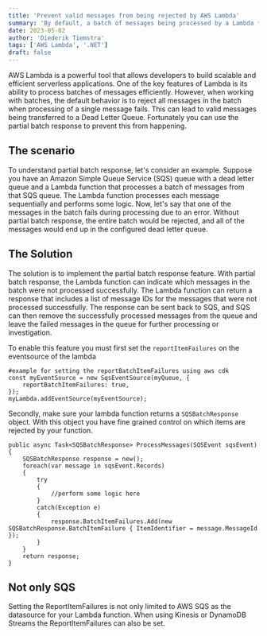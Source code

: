 ```yaml
---
title: 'Prevent valid messages from being rejected by AWS Lambda'
summary: 'By default, a batch of messages being processed by a Lambda function through SQS polling would either be completely successful, in which case the records would be deleted from the SQS queue, or would completely fail, and the records would be kept on the queue to be reprocessed. The Partial Batch Response feature an SQS queue will only retain those records which could not be successfully processed, preventing valid messages from being rejected.'
date: 2023-05-02
author: 'Diederik Tiemstra'
tags: ['AWS Lambda', '.NET']
draft: false
---
```


AWS Lambda is a powerful tool that allows developers to build scalable and efficient serverless applications. One of the key features of Lambda is its ability to process batches of messages efficiently. However, when working with batches, the default behavior is to reject all messages in the batch when processing of a single message fails. This can lead to valid messages being transferred to a Dead Letter Queue. Fortunately you can use the partial batch response to prevent this from happening.

## The scenario

To understand partial batch response, let's consider an example. Suppose you have an Amazon Simple Queue Service (SQS) queue with a dead letter queue and a Lambda function that processes a batch of messages from that SQS queue. The Lambda function processes each message sequentially and performs some logic. Now, let's say that one of the messages in the batch fails during processing due to an error. Without partial batch response, the entire batch would be rejected, and all of the messages would end up in the configured dead letter queue.

## The Solution

The solution is to implement the partial batch response feature. With partial batch response, the Lambda function can indicate which messages in the batch were not processed successfully. The Lambda function can return a response that includes a list of message IDs for the messages that were not processed successfully. The response can be sent back to SQS, and SQS can then remove the successfully processed messages from the queue and leave the failed messages in the queue for further processing or investigation.

To enable this feature you must first set the `reportItemFailures` on the eventsource of the lambda

```
#example for setting the reportBatchItemFailures using aws cdk
const myEventSource = new SqsEventSource(myQueue, {
	reportBatchItemFailures: true,
});
myLambda.addEventSource(myEventSource);
```

Secondly, make sure your lambda function returns a `SQSBatchResponse` object. With this object you have fine grained control on which items are rejected by your function.

```
public async Task<SQSBatchResponse> ProcessMessages(SQSEvent sqsEvent)
{
	SQSBatchResponse response = new();
	foreach(var message in sqsEvent.Records)
	{
		try
		{
			//perform some logic here
		}
		catch(Exception e)
		{
			response.BatchItemFailures.Add(new SQSBatchResponse.BatchItemFailure { ItemIdentifier = message.MessageId });
		}
	}
	return response;
}
```

## Not only SQS

Setting the ReportItemFailures is not only limited to AWS SQS as the datasource for your Lambda function. When using Kinesis or DynamoDB Streams the ReportItemFailures can also be set.
